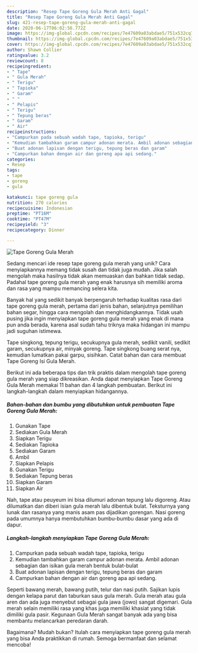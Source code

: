 ```yaml
---
description: "Resep Tape Goreng Gula Merah Anti Gagal"
title: "Resep Tape Goreng Gula Merah Anti Gagal"
slug: 421-resep-tape-goreng-gula-merah-anti-gagal
date: 2020-06-17T06:02:56.772Z
image: https://img-global.cpcdn.com/recipes/7e47609a03abdae5/751x532cq70/tape-goreng-gula-merah-foto-resep-utama.jpg
thumbnail: https://img-global.cpcdn.com/recipes/7e47609a03abdae5/751x532cq70/tape-goreng-gula-merah-foto-resep-utama.jpg
cover: https://img-global.cpcdn.com/recipes/7e47609a03abdae5/751x532cq70/tape-goreng-gula-merah-foto-resep-utama.jpg
author: Shawn Collier
ratingvalue: 3.2
reviewcount: 8
recipeingredient:
- " Tape"
- " Gula Merah"
- " Terigu"
- " Tapioka"
- " Garam"
- " "
- " Pelapis"
- " Terigu"
- " Tepung beras"
- " Garam"
- " Air"
recipeinstructions:
- "Campurkan pada sebuah wadah tape, tapioka, terigu"
- "Kemudian tambahkan garam campur adonan merata. Ambil adonan sebagian dan isikan gula merah bentuk bulat-bulat"
- "Buat adonan lapisan dengan terigu, tepung beras dan garam"
- "Campurkan bahan dengan air dan goreng apa api sedang."
categories:
- Resep
tags:
- tape
- goreng
- gula

katakunci: tape goreng gula 
nutrition: 270 calories
recipecuisine: Indonesian
preptime: "PT16M"
cooktime: "PT47M"
recipeyield: "3"
recipecategory: Dinner

---
```



![Tape Goreng Gula Merah](https://img-global.cpcdn.com/recipes/7e47609a03abdae5/751x532cq70/tape-goreng-gula-merah-foto-resep-utama.jpg)

Sedang mencari ide resep tape goreng gula merah yang unik? Cara menyiapkannya memang tidak susah dan tidak juga mudah. Jika salah mengolah maka hasilnya tidak akan memuaskan dan bahkan tidak sedap. Padahal tape goreng gula merah yang enak harusnya sih memiliki aroma dan rasa yang mampu memancing selera kita.

Banyak hal yang sedikit banyak berpengaruh terhadap kualitas rasa dari tape goreng gula merah, pertama dari jenis bahan, selanjutnya pemilihan bahan segar, hingga cara mengolah dan menghidangkannya. Tidak usah pusing jika ingin menyiapkan tape goreng gula merah yang enak di mana pun anda berada, karena asal sudah tahu triknya maka hidangan ini mampu jadi suguhan istimewa.

Tape singkong, tepung terigu, secukupnya gula merah, sedikit vanili, sedikit garam, secukupnya air, minyak goreng. Tape singkong buang serat nya, kemudian lumatkan pakai garpu, sisihkan. Catat bahan dan cara membuat Tape Goreng Isi Gula Merah.


Berikut ini ada beberapa tips dan trik praktis dalam mengolah tape goreng gula merah yang siap dikreasikan. Anda dapat menyiapkan Tape Goreng Gula Merah memakai 11 bahan dan 4 langkah pembuatan. Berikut ini langkah-langkah dalam menyiapkan hidangannya.

<!--inarticleads1-->

##### Bahan-bahan dan bumbu yang dibutuhkan untuk pembuatan Tape Goreng Gula Merah:

1. Gunakan  Tape⁣
1. Sediakan  Gula Merah⁣
1. Siapkan  Terigu⁣
1. Sediakan  Tapioka⁣
1. Sediakan  Garam⁣
1. Ambil  ⁣
1. Siapkan  Pelapis⁣
1. Gunakan  Terigu⁣
1. Sediakan  Tepung beras⁣
1. Siapkan  Garam⁣
1. Siapkan  Air⁣


Nah, tape atau peuyeum ini bisa dilumuri adonan tepung lalu digoreng. Atau dilumatkan dan diberi isian gula merah lalu dibentuk bulat. Teksturnya yang lunak dan rasanya yang manis asam pas dijadikan gorengan. Nasi goreng pada umumnya hanya membutuhkan bumbu-bumbu dasar yang ada di dapur. 

<!--inarticleads2-->

##### Langkah-langkah menyiapkan Tape Goreng Gula Merah:

1. Campurkan pada sebuah wadah tape, tapioka, terigu
1. Kemudian tambahkan garam campur adonan merata. Ambil adonan sebagian dan isikan gula merah bentuk bulat-bulat
1. Buat adonan lapisan dengan terigu, tepung beras dan garam
1. Campurkan bahan dengan air dan goreng apa api sedang.


Seperti bawang merah, bawang putih, telur dan nasi putih. Sajikan lupis dengan kelapa parut dan taburkan saus gula merah. Gula merah atau gula aren dan ada juga menyebut sebagai gula jawa (jowo) sangat digemari. Gula merah selain memiliki rasa yang khas juga memiliki khasiat yang tidak dimiliki gula pasir. Kegunaan Gula Merah sangat banyak ada yang bisa membantu melancarkan peredaran darah. 

Bagaimana? Mudah bukan? Itulah cara menyiapkan tape goreng gula merah yang bisa Anda praktikkan di rumah. Semoga bermanfaat dan selamat mencoba!
